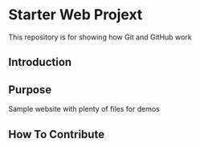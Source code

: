 # Starter Web Projext

This repository is for showing how Git and GitHub work

## Introduction

## Purpose

Sample website with plenty of files for demos

## How To Contribute